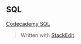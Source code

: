 ## SQL

[Codecademy SQL](https://www.codecademy.com/learn/learn-sql)

> Written with [StackEdit](https://stackedit.io/).
<!--stackedit_data:
eyJoaXN0b3J5IjpbLTEzMjY4Nzg5NzNdfQ==
-->